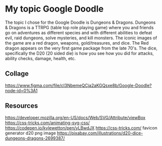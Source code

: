# My topic Google Doodle

The topic I chose for the Google Doodle is Dungeons & Dragons. Dungeons & Dragons is a TTRPG (table top role playing game) where you and friends go on adventures as different species and with different abilities to defeat evil, raid dungeons, solve mysteries, and kill monsters. The iconic images of the game are a red dragon, weapons, gold/treasures, and dice. The Red dragon appears on the very first game package from the late 70's. The dice, specifically the D20 (20 sided die) is how you see how you did for attacks, ability checks, damage, health, etc.

## Collage

https://www.figma.com/file/cI3NbemeQCja2aKGQsxe8b/Google-Doodle?node-id=0%3A1

## Resources

https://developer.mozilla.org/en-US/docs/Web/SVG/Attribute/viewBox
https://css-tricks.com/animating-svg-css/
https://codepen.io/kylewetton/pen/yLBwdJX
https://css-tricks.com/
favicon generator
d20 png image https://pixabay.com/illustrations/d20-dice-dungeons-dragons-2699387/
